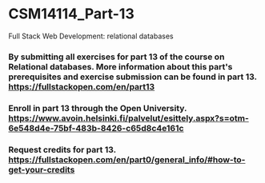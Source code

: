 # CSM14114_Part-13
Full Stack Web Development: relational databases 
### By submitting all exercises for part 13 of the course on Relational databases. More information about this part's prerequisites and exercise submission can be found in part 13. https://fullstackopen.com/en/part13

### Enroll in part 13 through the Open University. https://www.avoin.helsinki.fi/palvelut/esittely.aspx?s=otm-6e548d4e-75bf-483b-8426-c65d8c4e161c
### Request credits for part 13. https://fullstackopen.com/en/part0/general_info/#how-to-get-your-credits
